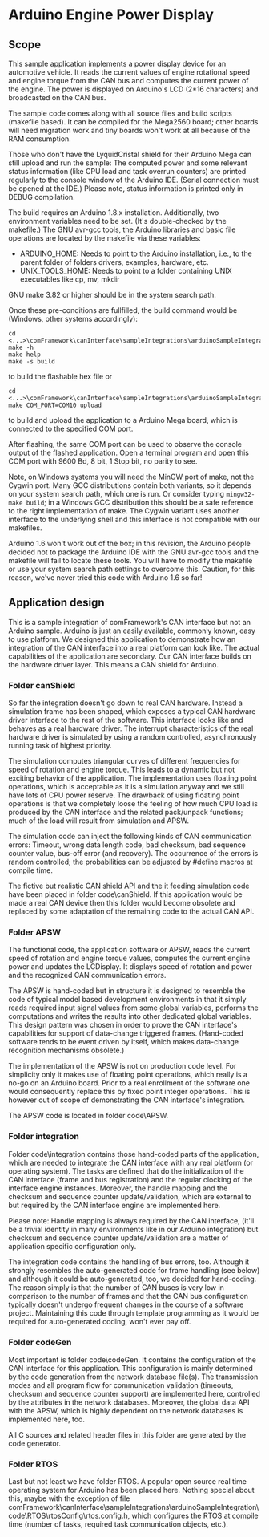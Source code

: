 # Arduino Engine Power Display

## Scope

This sample application implements a power display device for an
automotive vehicle. It reads the current values of engine rotational speed
and engine torque from the CAN bus and computes the current power of the
engine. The power is displayed on Arduino's LCD (2*16 characters) and
broadcasted on the CAN bus.

The sample code comes along with all source files and build scripts
(makefile based). It can be compiled for the Mega2560 board; other boards
will need migration work and tiny boards won't work at all because of the
RAM consumption.

Those who don't have the LyquidCristal shield for their Arduino Mega can
still upload and run the sample: The computed power and some relevant
status information (like CPU load and task overrun counters) are printed
regularly to the console window of the Arduino IDE. (Serial connection
must be opened at the IDE.) Please note, status information is printed
only in DEBUG compilation.

The build requires an Arduino 1.8.x installation. Additionally, two
environment variables need to be set. (It's double-checked by the
makefile.) The GNU avr-gcc tools, the Arduino libraries and basic file
operations are located by the makefile via these variables:

-   ARDUINO_HOME: Needs to point to the Arduino installation, i.e., to
    the parent folder of folders drivers, examples, hardware, etc.
-   UNIX_TOOLS_HOME: Needs to point to a folder containing UNIX
    executables like cp, mv, mkdir

GNU make 3.82 or higher should be in the system search path.

Once these pre-conditions are fullfilled, the build command would be
(Windows, other systems accordingly):

~~~~~~~~~~~~~~~~~~~
cd <...>\comFramework\canInterface\sampleIntegrations\arduinoSampleIntegration
make -h
make help
make -s build
~~~~~~~~~~~~~~~~~~~

to build the flashable hex file or

~~~~~~~~~~~~~~~~~~~
cd <...>\comFramework\canInterface\sampleIntegrations\arduinoSampleIntegration
make COM_PORT=COM10 upload
~~~~~~~~~~~~~~~~~~~

to build and upload the application to a Arduino Mega board, which is
connected to the specified COM port.

After flashing, the same COM port can be used to observe the console
output of the flashed application. Open a terminal program and open this
COM port with 9600 Bd, 8 bit, 1 Stop bit, no parity to see.

Note, on Windows systems you will need the MinGW port of make, not the
Cygwin port. Many GCC distributions contain both variants, so it depends
on your system search path, which one is run. Or consider typing
`mingw32-make build`; in a Windows GCC distribution this should be a safe
reference to the right implementation of make. The Cygwin variant uses
another interface to the underlying shell and this interface is not
compatible with our makefiles.

Arduino 1.6 won't work out of the box; in this revision, the Arduino
people decided not to package the Arduino IDE with the GNU avr-gcc tools
and the makefile will fail to locate these tools. You will have to modify
the makefile or use your system search path settings to overcome this.
Caution, for this reason, we've never tried this code with Arduino 1.6 so
far!


## Application design

This is a sample integration of comFramework's CAN interface but not an
Arduino sample. Arduino is just an easily available, commonly known, easy
to use platform. We designed this application to demonstrate how an
integration of the CAN interface into a real platform can look like. The
actual capabilities of the application are secondary. Our CAN interface
builds on the hardware driver layer. This means a CAN shield for Arduino.

### Folder canShield

So far the integration doesn't go down to real CAN hardware. Instead a
simulation frame has been shaped, which exposes a typical CAN hardware
driver interface to the rest of the software. This interface looks like
and behaves as a real hardware driver. The interrupt characteristics of
the real hardware driver is simulated by using a random controlled,
asynchronously running task of highest priority.

The simulation computes triangular curves of different frequencies for
speed of rotation and engine torque. This leads to a dynamic but not
exciting behavior of the application. The implementation uses floating
point operations, which is acceptable as it is a simulation anyway and we
still have lots of CPU power reserve. The drawback of using floating point
operations is that we completely loose the feeling of how much CPU load is
produced by the CAN interface and the related pack/unpack functions; much
of the load will result from simulation and APSW.

The simulation code can inject the following kinds of CAN communication
errors: Timeout, wrong data length code, bad checksum, bad sequence
counter value, bus-off error (and recovery). The occurrence of the errors is
random controlled; the probabilities can be adjusted by #define macros at
compile time.

The fictive but realistic CAN shield API and the it feeding simulation
code have been placed in folder code\\canShield. If this application would
be made a real CAN device then this folder would become obsolete and
replaced by some adaptation of the remaining code to the actual CAN API.

### Folder APSW

The functional code, the application software or APSW, reads the current
speed of rotation and engine torque values, computes the current engine
power and updates the LCDisplay. It displays speed of rotation and power
and the recognized CAN communication errors.

The APSW is hand-coded but in structure it is designed to resemble the
code of typical model based development environments in that it simply
reads required input signal values from some global variables, performs
the computations and writes the results into other dedicated global
variables. This design pattern was chosen in order to prove the CAN
interface's capabilities for support of data-change triggered frames.
(Hand-coded software tends to be event driven by itself, which makes
data-change recognition mechanisms obsolete.)

The implementation of the APSW is not on production code level. For
simplicity only it makes use of floating point operations, which really is
a no-go on an Arduino board. Prior to a real enrollment of the software one
would consequently replace this by fixed point integer operations. This is
however out of scope of demonstrating the CAN interface's integration.

The APSW code is located in folder code\\APSW.

### Folder integration

Folder code\\integration contains those hand-coded parts of the
application, which are needed to integrate the CAN interface with any real
platform (or operating system). The tasks are defined that do the
initialization of the CAN interface (frame and bus registration) and the
regular clocking of the interface engine instances. Moreover, the handle
mapping and the checksum and sequence counter update/validation, which are
external to but required by the CAN interface engine are implemented here.

Please note: Handle mapping is always required by the CAN interface,
(it'll be a trivial identity in many environments like in our Arduino
integration) but checksum and sequence counter update/validation are a
matter of application specific configuration only.

The integration code contains the handling of bus errors, too. Although it
strongly resembles the auto-generated code for frame handling (see below)
and although it could be auto-generated, too, we decided for hand-coding.
The reason simply is that the number of CAN buses is very low in
comparison to the number of frames and that the CAN bus configuration
typically doesn't undergo frequent changes in the course of a software
project. Maintaining this code through template programming as it would be
required for auto-generated coding, won't ever pay off.

### Folder codeGen

Most important is folder code\\codeGen. It contains the configuration of
the CAN interface for this application. This configuration is mainly
determined by the code generation from the network database file(s). The
transmission modes and all program flow for communication validation
(timeouts, checksum and sequence counter support) are implemented here,
controlled by the attributes in the network databases. Moreover, the
global data API with the APSW, which is highly dependent on the network
databases is implemented here, too.

All C sources and related header files in this folder are generated by the
code generator.

### Folder RTOS

Last but not least we have folder RTOS. A popular open source real time
operating system for Arduino has been placed here. Nothing special about
this, maybe with the exception of file
comFramework\\canInterface\\sampleIntegrations\\arduinoSampleIntegration\\code\\RTOS\\rtosConfig\\rtos.config.h,
which configures the RTOS at compile time (number of tasks, required task
communication objects, etc.).
